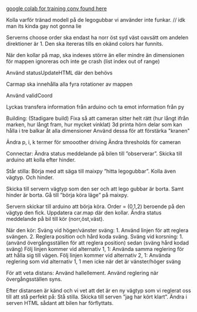 [google colab for training conv found here](https://colab.research.google.com/drive/1vy0ZHaKx9eAAph-YvTwriSFDLDKpweoz?usp=sharing)

Kolla varför tränad modell på de legogubbar vi använder inte funkar. // idk man its kinda gay not gonna lie

Serverns choose order ska endast ha norr öst syd väst oavsätt om andelen direktioner är 1. Den ska itereras tills en okänd colors har funnits. 

När den kollar på map, ska indexes större än eller mindre än dimensionen för mappen ignoreras och inte ge crash (list index out of range)

Använd statusUpdateHTML där den behövs

Carmap ska innehålla alla fyra rotationer av mappen

Använd validCoord

Lyckas transfera information från arduino och ta emot information från py

Building: (Stadigare build)
    Fixa så att cameran sitter helt rätt (hur långt ifrån marken, hur långt fram, hur mycket vinklat) 
    3d printa hörn delar som kan hålla i tre balkar åt alla dimensioner
    Använd dessa för att förstärka "kranen"

Ändra p, i, k termer för smooother driving
Ändra thresholds för cameran

Connectar:
Ändra status meddelande på bilen till ”observerar”.
Skicka till arduino att kolla efter hinder. 

Står stilla:
Börja med att säga till maixpy ”hitta legogubbar”. Kolla även vägtyp. Och hinder.

Skicka till servern vägtyp som den ser och att lego gubbar är borta. Samt hinder är borta.
Gå till ”börja köra läge” på maixpy.

Servern skickar till arduino att börja köra. Order = (0,1,2) beroende på den vägtyp den fick. 
Uppdatera car.map där den kollar. 
Ändra status meddelande på bil till kör (norr,öst,väst).

När den kör:
Sväng vid höger/vänster sväng:
    1. Använd linjen för att reglera svängen.
    2. Reglera position och hård koda sväng.
Sväng vid korsning:
    1. (använd övergångsställen för att reglera position) sedan (sväng hård kodad sväng)
Följ linjen kommer vid alternativ 1, 1:
    Använda samma reglering för att hålla sig till vägen.
Följ linjen kommer vid alternativ 2, 1:
    Använda reglering som vid alternativ 1, 1 men icke när det är vänster/höger sväng

För att veta distans:
Använd hallellement.
Använd reglering när övergångsställen syns.

Efter distansen är känd och vi vet att det är en ny vägtyp som vi reglerat oss till att stå perfekt på:
Stå stilla.
Skicka till serven ”jag har kört klart”.
Ändra i serven HTML sådant att bilen har förflyttats.
